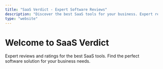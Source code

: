 ```yaml
---
title: "SaaS Verdict - Expert Software Reviews"
description: "Discover the best SaaS tools for your business. Expert reviews, ratings, and affiliate links for VPN, hosting, productivity, and more."
type: "website"
---
```


# Welcome to SaaS Verdict

Expert reviews and ratings for the best SaaS tools. Find the perfect software solution for your business needs.